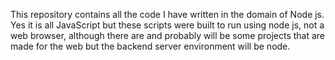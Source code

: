 This repository contains all the code I have written in the domain of Node js. Yes it is all JavaScript but these scripts were built to run using node js, not a web browser,
although there are and probably will be some projects that are made for the web but the backend server environment will be node.
